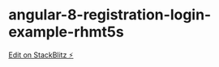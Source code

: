 # angular-8-registration-login-example-rhmt5s

[Edit on StackBlitz ⚡️](https://stackblitz.com/edit/angular-8-registration-login-example-rhmt5s)